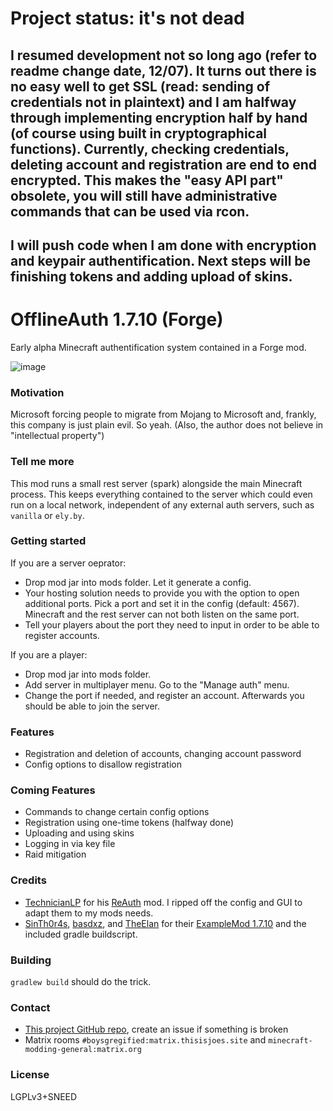 # Project status: it's not dead
## I resumed development not so long ago (refer to readme change date, 12/07). It turns out there is no easy well to get SSL (read: sending of credentials not in plaintext) and I am halfway through implementing encryption half by hand (of course using built in cryptographical functions). Currently, checking credentials, deleting account and registration are end to end encrypted. This makes the "easy API part" obsolete, you will still have administrative commands that can be used via rcon.
## I will push code when I am done with encryption and keypair authentification. Next steps will be finishing tokens and adding upload of skins.

# OfflineAuth 1.7.10 (Forge)
Early alpha Minecraft authentification system contained in a Forge mod.

![image](https://user-images.githubusercontent.com/19153947/159351094-b181a42b-220e-4fa0-943c-c34063652919.png)

### Motivation
Microsoft forcing people to migrate from Mojang to Microsoft and, frankly, this company is just plain evil. So yeah. (Also, the author does not believe in "intellectual property")

### Tell me more
This mod runs a small rest server (spark) alongside the main Minecraft process. This keeps everything contained to the server which could even run on a local network, independent of any external auth servers, such as `vanilla` or `ely.by`.

### Getting started
If you are a server oeprator:
* Drop mod jar into mods folder. Let it generate a config.
* Your hosting solution needs to provide you with the option to open additional ports. Pick a port and set it in the config (default: 4567). Minecraft and the rest server can not both listen on the same port.
* Tell your players about the port they need to input in order to be able to register accounts.

If you are a player:
* Drop mod jar into mods folder.
* Add server in multiplayer menu. Go to the "Manage auth" menu.
* Change the port if needed, and register an account. Afterwards you should be able to join the server.

### Features
* Registration and deletion of accounts, changing account password
* Config options to disallow registration

### Coming Features
* Commands to change certain config options
* Registration using one-time tokens (halfway done)
* Uploading and using skins
* Logging in via key file
* Raid mitigation

### Credits
* [TechnicianLP](https://github.com/TechnicianLP) for his [ReAuth](https://github.com/TechnicianLP/ReAuth) mod. I ripped off the config and GUI to adapt them to my mods needs.
* [SinTh0r4s](https://github.com/SinTh0r4s), [basdxz](https://github.com/basdxz), and [TheElan](https://github.com/TheElan) for their [ExampleMod 1.7.10](https://github.com/SinTh0r4s/ExampleMod1.7.10) and the included gradle buildscript.

### Building
`gradlew build` should do the trick.

### Contact
* [This project GitHub repo](https://github.com/trollogyadherent/OfflineAuth), create an issue if something is broken
* Matrix rooms `#boysgregified:matrix.thisisjoes.site` and `minecraft-modding-general:matrix.org`

### License
LGPLv3+SNEED
